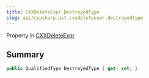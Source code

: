 ```yaml
---
title: CXXDeleteExpr.DestroyedType
slug: api/cppsharp.ast.cxxdeleteexpr.destroyedtype
---
```

Property in [CXXDeleteExpr](/api/cppsharp/ast/cxxdeleteexpr)

## Summary



```csharp
public QualifiedType DestroyedType { get; set; }
```

